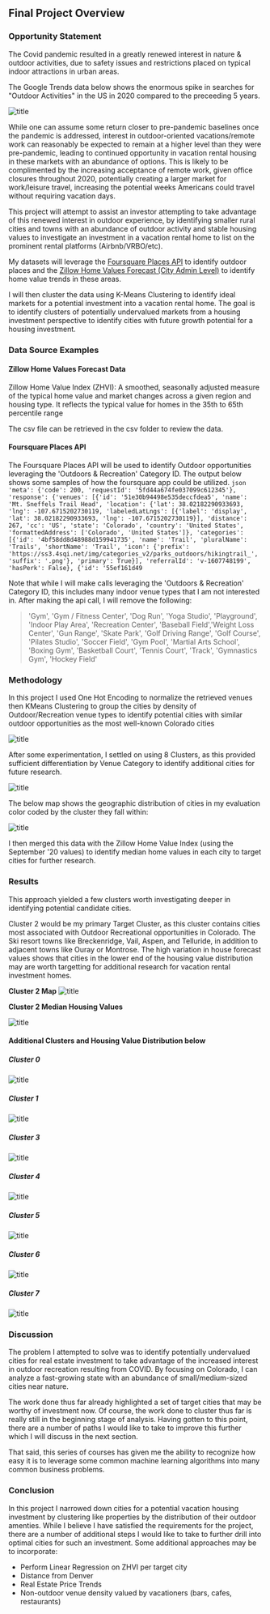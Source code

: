 ## Final Project Overview
### Opportunity Statement

The Covid pandemic resulted in a greatly renewed interest in nature & outdoor activities, due to safety issues and restrictions placed on typical indoor attractions in urban areas.

The Google Trends data below shows the enormous spike in searches for "Outdoor Activities" in the US in 2020 compared to the preceeding 5 years.

![title](Images/trendsplot.png)

While one can assume some return closer to pre-pandemic baselines once the pandemic is addressed, interest in outdoor-oriented vacations/remote work can reasonably be expected to remain at a higher level than they were pre-pandemic, leading to continued opportunity in vacation rental housing in these markets with an abundance of options. This is likely to be complimented by the increasing acceptance of remote work, given office closures throughout 2020, potentially creating a larger market for work/leisure travel, increasing the potential weeks Americans could travel without requiring vacation days.

This project will attempt to assist an investor attempting to take advantage of this renewed interest in outdoor experience, by identifying smaller rural cities and towns with an abundance of outdoor activity and stable housing values to investigate an investment in a vacation rental home to list on the prominent rental platforms (Airbnb/VRBO/etc).

My datasets will leverage the [Foursquare Places API](https://developer.foursquare.com/docs/places-api/) to identify outdoor places and the [Zillow Home Values Forecast (City Admin Level)](https://www.zillow.com/research/data/) to identify home value trends in these areas.  

I will then cluster the data using K-Means Clustering to identify ideal markets for a potential investment into a vacation rental home.  The goal is to identify clusters of potentially undervalued markets from a housing investment perspective to identify cities with future growth potential for a housing investment.

### Data Source Examples
#### Zillow Home Values Forecast Data
Zillow Home Value Index (ZHVI): A smoothed, seasonally adjusted measure of the typical home value and market changes across a given region and housing type. It reflects the typical value for homes in the 35th to 65th percentile range

The csv file can be retrieved in the csv folder to review the data.

#### Foursquare Places API
The Foursquare Places API will be used to identify Outdoor opportunities leveraging the 'Outdoors & Recreation' Category ID.  The output below shows some samples of how the foursquare app could be utilized.
``json
'meta': {'code': 200, 'requestId': '5fd44a674fe037099c612345'},
 'response': {'venues': [{'id': '51e30b94498e535deccfdea5',
    'name': 'Mt. Sneffels Trail Head',
    'location': {'lat': 38.02182290933693,
     'lng': -107.6715202730119,
     'labeledLatLngs': [{'label': 'display',
       'lat': 38.02182290933693,
       'lng': -107.6715202730119}],
     'distance': 267,
     'cc': 'US',
     'state': 'Colorado',
     'country': 'United States',
     'formattedAddress': ['Colorado', 'United States']},
    'categories': [{'id': '4bf58dd8d48988d159941735',
      'name': 'Trail',
      'pluralName': 'Trails',
      'shortName': 'Trail',
      'icon': {'prefix': 'https://ss3.4sqi.net/img/categories_v2/parks_outdoors/hikingtrail_',
       'suffix': '.png'},
      'primary': True}],
    'referralId': 'v-1607748199',
    'hasPerk': False},
   {'id': '55ef161d49``


Note that while I will make calls leveraging the 'Outdoors & Recreation' Category ID, this includes many indoor venue types that I am not interested in.  After making the api call, I will remove the following:

>'Gym', 'Gym / Fitness Center', 'Dog Run', 'Yoga Studio', 'Playground', 'Indoor Play Area', 'Recreation Center', 'Baseball Field','Weight Loss Center', 'Gun Range', 'Skate Park', 'Golf Driving Range', 'Golf Course', 'Pilates Studio', 'Soccer Field', 'Gym Pool', 'Martial Arts School', 'Boxing Gym', 'Basketball Court', 'Tennis Court', 'Track', 'Gymnastics Gym', 'Hockey Field'


### Methodology
In this project I used One Hot Encoding to normalize the retrieved venues then KMeans Clustering to group the cities
by density of Outdoor/Recreation venue types to identify potential cities with similar outdoor opportunities as the most well-known Colorado cities

![title](Images/onehotenc.png)

After some experimentation, I settled on using 8 Clusters, as this provided sufficient differentiation by Venue Category to identify additional cities for future research.

![title](Images/mostcommon.png)

The below map shows the geographic distribution of cities in my evaluation color coded by the cluster they fall within:

![title](Images/clustermap.png)

I then merged this data with the Zillow Home Value Index (using the September '20 values) to identify median home values in each city to target cities for further research.

### Results
This approach yielded a few clusters worth investigating deeper in identifying potential candidate cities.

Cluster 2 would be my primary Target Cluster, as this cluster contains cities most associated with Outdoor Recreational opportunities in Colorado. The Ski resort towns like Breckenridge, Vail, Aspen, and Telluride, in addition to adjacent towns like Ouray or Montrose. The high variation in house forecast values shows that cities in the lower end of the housing value distribution may are worth targetting for additional research for vacation rental investment homes.

__Cluster 2 Map__
![title](Images/cluster2map.png)

__Cluster 2 Median Housing Values__

![title](Images/cluster2hv.png)

#### Additional Clusters and Housing Value Distribution below
##### Cluster 0
![title](Images/cluster0hv.png)
##### Cluster 1
![title](Images/cluster1hv.png)
##### Cluster 3
![title](Images/cluster3hv.png)
##### Cluster 4
![title](Images/cluster4hv.png)
##### Cluster 5
![title](Images/cluster5hv.png)
##### Cluster 6
![title](Images/cluster6hv.png)
##### Cluster 7
![title](Images/cluster7hv.png)

### Discussion
The problem I attempted to solve was to identify potentially undervalued cities for real estate investment to take advantage of the increased interest in outdoor recreation resulting from COVID.  By focusing on Colorado, I can analyze a fast-growing state with an abundance of small/medium-sized cities near nature.  

The work done thus far already highlighted a set of target cities that may be worthy of investment now. Of course, the work done to cluster thus far is really still in the beginning stage of analysis.  Having gotten to this point, there are a number of paths I would like to take to improve this further which I will discuss in the next section.

That said, this series of courses has given me the ability to recognize how easy it is to leverage some common machine learning algorithms into many common business problems.

### Conclusion


In this project I narrowed down cities for a potential vacation housing investment by clustering like properties by the distribution of their outdoor amenties.  While I believe I have satisfied the requirements for the project, there are a number of additional steps I would like to take to further drill into optimal cities for such an investment. Some additional approaches may be to incorporate:


- Perform Linear Regression on ZHVI per target city
- Distance from Denver
- Real Estate Price Trends
- Non-outdoor venue density valued by vacationers (bars, cafes, restaurants)
